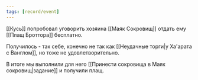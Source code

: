 ```yaml
---
tags: [record/event]
---
```


[[Кусь]] попробовал уговорить хозяина [[Маяк Сокровищ]] отдать ему [[Плащ Броттора]] бесплатно.

Получилось - так себе, конечно не так как [[Неудачные торги|у Ха'арата с Ванглом]], но тоже не удовлетворительно.

В итоге мы выполнили для него [[Принести сокровища в Маяк сокровищ|задание]] и получили плащ.
